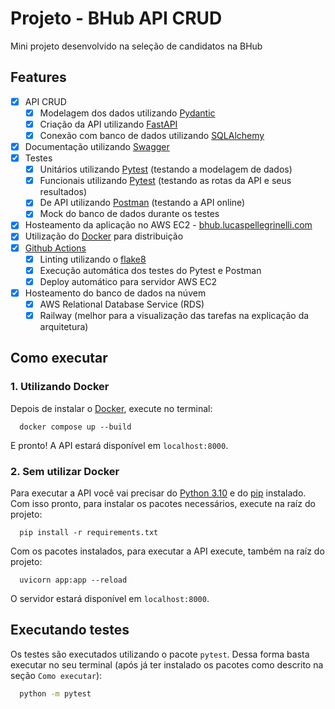 # Projeto - BHub API CRUD

Mini projeto desenvolvido na seleção de candidatos na BHub

## Features

- [x] API CRUD
  - [x] Modelagem dos dados utilizando [Pydantic](https://pydantic-docs.helpmanual.io/)
  - [x] Criação da API utilizando [FastAPI](https://fastapi.tiangolo.com/)
  - [x] Conexão com banco de dados utilizando [SQLAlchemy](https://www.sqlalchemy.org/)
- [x] Documentação utilizando [Swagger](https://swagger.io/)
- [x] Testes
  - [x] Unitários utilizando [Pytest](https://pytest.org/) (testando a modelagem de dados)
  - [x] Funcionais utilizando [Pytest](https://pytest.org/) (testando as rotas da API e seus resultados)
  - [x] De API utilizando [Postman](https://www.postman.com/) (testando a API online)
  - [x] Mock do banco de dados durante os testes
- [x] Hosteamento da aplicação no AWS EC2 - [bhub.lucaspellegrinelli.com](https://bhub.lucaspellegrinelli.com/)
- [x] Utilização do [Docker](https://www.docker.com/) para distribuição
- [x] [Github Actions](https://github.com/features/actions)
  - [x] Linting utilizando o [flake8](https://flake8.pycqa.org/)
  - [x] Execução automática dos testes do Pytest e Postman
  - [x] Deploy automático para servidor AWS EC2
- [x] Hosteamento do banco de dados na núvem
  - [x] AWS Relational Database Service (RDS)
  - [x] Railway (melhor para a visualização das tarefas na explicação da arquitetura)

## Como executar

### 1. Utilizando Docker

Depois de instalar o [Docker](https://docs.docker.com/engine/install/ubuntu/), execute no terminal:

```
  docker compose up --build
```

E pronto! A API estará disponível em `localhost:8000`.

### 2. Sem utilizar Docker

Para executar a API você vai precisar do [Python 3.10](https://www.python.org/downloads/) e do [pip](https://pip.pypa.io/en/stable/installation/) instalado. Com isso pronto, para instalar os pacotes necessários, execute na raíz do projeto:

```
  pip install -r requirements.txt
```

Com os pacotes instalados, para executar a API execute, também na raíz do projeto:

```
  uvicorn app:app --reload
```

O servidor estará disponível em `localhost:8000`.

## Executando testes

Os testes são executados utilizando o pacote `pytest`. Dessa forma basta executar no seu terminal (após já ter instalado os pacotes como descrito na seção `Como executar`):

```bash
  python -m pytest
```
